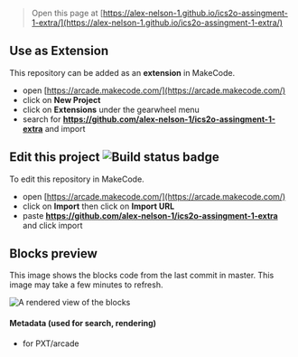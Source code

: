  


> Open this page at [https://alex-nelson-1.github.io/ics2o-assingment-1-extra/](https://alex-nelson-1.github.io/ics2o-assingment-1-extra/)

## Use as Extension

This repository can be added as an **extension** in MakeCode.

* open [https://arcade.makecode.com/](https://arcade.makecode.com/)
* click on **New Project**
* click on **Extensions** under the gearwheel menu
* search for **https://github.com/alex-nelson-1/ics2o-assingment-1-extra** and import

## Edit this project ![Build status badge](https://github.com/alex-nelson-1/ics2o-assingment-1-extra/workflows/MakeCode/badge.svg)

To edit this repository in MakeCode.

* open [https://arcade.makecode.com/](https://arcade.makecode.com/)
* click on **Import** then click on **Import URL**
* paste **https://github.com/alex-nelson-1/ics2o-assingment-1-extra** and click import

## Blocks preview

This image shows the blocks code from the last commit in master.
This image may take a few minutes to refresh.

![A rendered view of the blocks](https://github.com/alex-nelson-1/ics2o-assingment-1-extra/raw/master/.github/makecode/blocks.png)

#### Metadata (used for search, rendering)

* for PXT/arcade
<script src="https://makecode.com/gh-pages-embed.js"></script><script>makeCodeRender("{{ site.makecode.home_url }}", "{{ site.github.owner_name }}/{{ site.github.repository_name }}");</script>
